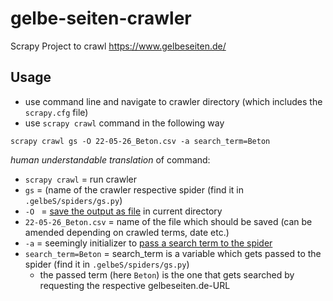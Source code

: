 # gelbe-seiten-crawler
Scrapy Project to crawl https://www.gelbeseiten.de/

## Usage
- use command line and navigate to crawler directory (which includes the `scrapy.cfg` file)
- use `scrapy crawl` command in the following way

`scrapy crawl gs -O 22-05-26_Beton.csv -a search_term=Beton`

*human understandable translation* of command:
- `scrapy crawl` = run crawler
- `gs` = (name of the crawler respective spider (find it in `.gelbeS/spiders/gs.py`)
- `-O ` = [save the output as file](https://docs.scrapy.org/en/latest/intro/tutorial.html#storing-the-scraped-data) in current directory
- `22-05-26_Beton.csv` = name of the file which should be saved (can be amended depending on crawled terms, date etc.)
- `-a` = seemingly initializer to [pass a search term to the spider](https://stackoverflow.com/a/20938801)
- `search_term=Beton` = search_term is a variable which gets passed to the spider (find it in `.gelbeS/spiders/gs.py`)
    - the passed term (here `Beton`) is the one that gets searched by requesting the respective gelbeseiten.de-URL